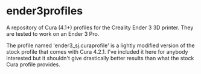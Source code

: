 # ender3profiles
A repository of Cura (4.1+) profiles for the Creality Ender 3 3D printer. They are tested to work on an Ender 3 Pro.

The profile named 'ender3_sj.curaprofile' is a lightly modified version of the stock profile that comes with Cura 4.2.1. I've included it here for anybody interested but it shouldn't give drastically better results than what the stock Cura profile provides.
